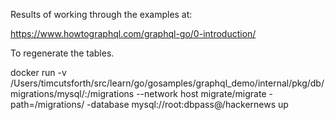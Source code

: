 Results of working through the examples at: 

https://www.howtographql.com/graphql-go/0-introduction/

To regenerate the tables.

docker run -v /Users/timcutsforth/src/learn/go/gosamples/graphql_demo/internal/pkg/db/migrations/mysql/:/migrations --network host migrate/migrate -path=/migrations/ -database mysql://root:dbpass@/hackernews up
